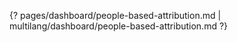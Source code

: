 {? pages/dashboard/people-based-attribution.md | multilang/dashboard/people-based-attribution.md ?}
